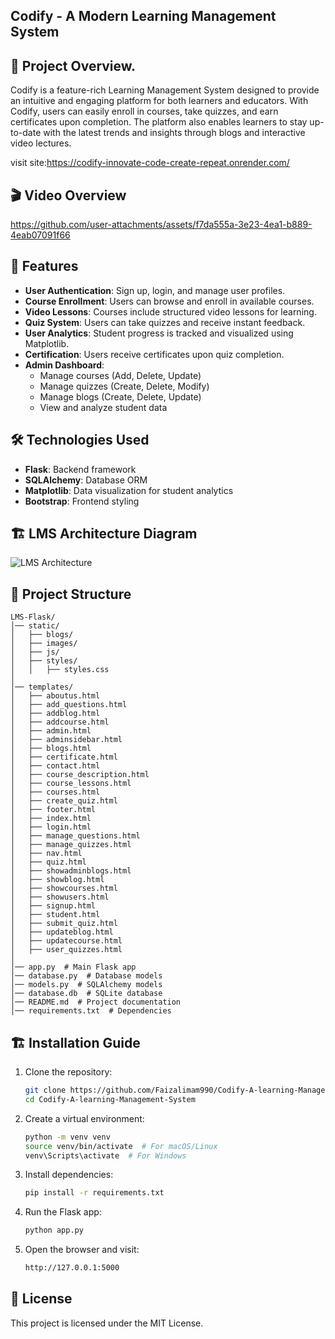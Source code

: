 ## Codify - A Modern Learning Management System

## 📌 Project Overview.
Codify is a feature-rich Learning Management System designed to provide an intuitive and engaging platform for both learners and educators. With Codify, users can easily enroll in courses, take quizzes, and earn certificates upon completion. The platform also enables learners to stay up-to-date with the latest trends and insights through blogs and interactive video lectures.

visit site:https://codify-innovate-code-create-repeat.onrender.com/
## 🎬 Video Overview
https://github.com/user-attachments/assets/f7da555a-3e23-4ea1-b889-4eab07091f66

## 🚀 Features
- **User Authentication**: Sign up, login, and manage user profiles.
- **Course Enrollment**: Users can browse and enroll in available courses.
- **Video Lessons**: Courses include structured video lessons for learning.
- **Quiz System**: Users can take quizzes and receive instant feedback.
- **User Analytics**: Student progress is tracked and visualized using Matplotlib.
- **Certification**: Users receive certificates upon quiz completion.
- **Admin Dashboard**:
  - Manage courses (Add, Delete, Update)
  - Manage quizzes (Create, Delete, Modify)
  - Manage blogs (Create, Delete, Update)
  - View and analyze student data

## 🛠️ Technologies Used
- **Flask**: Backend framework
- **SQLAlchemy**: Database ORM
- **Matplotlib**: Data visualization for student analytics
- **Bootstrap**: Frontend styling

## 🏗️ LMS Architecture Diagram
![LMS Architecture](https://i.imgur.com/4LZnwUZ.png)



## 📂 Project Structure
```
LMS-Flask/
│── static/
│   ├── blogs/
│   ├── images/
│   ├── js/
│   ├── styles/
│   │   ├── styles.css
│
│── templates/
│   ├── aboutus.html
│   ├── add_questions.html
│   ├── addblog.html
│   ├── addcourse.html
│   ├── admin.html
│   ├── adminsidebar.html
│   ├── blogs.html
│   ├── certificate.html
│   ├── contact.html
│   ├── course_description.html
│   ├── course_lessons.html
│   ├── courses.html
│   ├── create_quiz.html
│   ├── footer.html
│   ├── index.html
│   ├── login.html
│   ├── manage_questions.html
│   ├── manage_quizzes.html
│   ├── nav.html
│   ├── quiz.html
│   ├── showadminblogs.html
│   ├── showblog.html
│   ├── showcourses.html
│   ├── showusers.html
│   ├── signup.html
│   ├── student.html
│   ├── submit_quiz.html
│   ├── updateblog.html
│   ├── updatecourse.html
│   ├── user_quizzes.html
│
│── app.py  # Main Flask app
│── database.py  # Database models
│── models.py  # SQLAlchemy models
│── database.db  # SQLite database
│── README.md  # Project documentation
│── requirements.txt  # Dependencies
```

## 🏗️ Installation Guide
1. Clone the repository:
   ```sh
   git clone https://github.com/Faizalimam990/Codify-A-learning-Management-System
   cd Codify-A-learning-Management-System
   ```
2. Create a virtual environment:
   ```sh
   python -m venv venv
   source venv/bin/activate  # For macOS/Linux
   venv\Scripts\activate  # For Windows
   ```
3. Install dependencies:
   ```sh
   pip install -r requirements.txt
   ```
4. Run the Flask app:
   ```sh
   python app.py
   ```
5. Open the browser and visit:
   ```sh
   http://127.0.0.1:5000
   ```

## 📜 License
This project is licensed under the MIT License.

